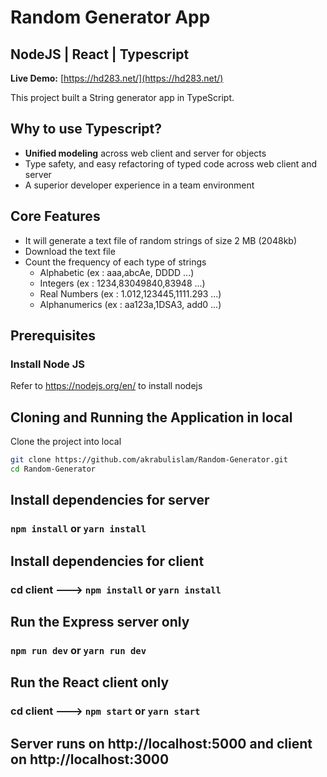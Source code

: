 # Random Generator App
## NodeJS | React | Typescript

**Live Demo:** [https://hd283.net/](https://hd283.net/)

This project built a String generator app in TypeScript.

## Why to use Typescript?

- **Unified modeling** across web client and server for objects
- Type safety, and easy refactoring of typed code across web client and server
- A superior developer experience in a team environment

## Core Features
- It will generate a text file of random strings of size 2 MB (2048kb)
- Download the text file 
- Count the frequency of each type of strings
  - Alphabetic (ex : aaa,abcAe, DDDD ...)
  - Integers (ex : 1234,83049840,83948 ...)
  - Real Numbers (ex : 1.012,123445,1111.293 ...)
  - Alphanumerics (ex : aa123a,1DSA3, add0 ...)

## Prerequisites

### Install Node JS

Refer to https://nodejs.org/en/ to install nodejs


## Cloning and Running the Application in local

Clone the project into local

```bash
git clone https://github.com/akrabulislam/Random-Generator.git
cd Random-Generator
```

## Install dependencies for server 
### `npm install` or `yarn install`

## Install dependencies for client
### cd client ---> `npm install` or `yarn install`


## Run the Express server only
### `npm run dev` or `yarn run dev`

## Run the React client only
### cd client ---> `npm start` or `yarn start`

## Server runs on http://localhost:5000 and client on http://localhost:3000
